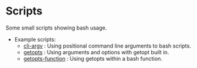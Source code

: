 # Scripts
Some small scripts showing bash usage.
- Example scripts:
  - [cli-argv](cli-argv.sh) : Using positional command line arguments to bash scripts.
  - [getopts](getopts.sh) : Using arguments and options with getopt built in.
  - [getopts-function](getopts-function.sh) : Using getopts within a bash function.
